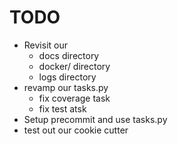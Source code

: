 # TODO

- Revisit our
  - docs directory
  - docker/ directory
  - logs directory
- revamp our tasks.py
  - fix coverage task
  - fix test atsk
- Setup precommit and use tasks.py
- test out our cookie cutter
